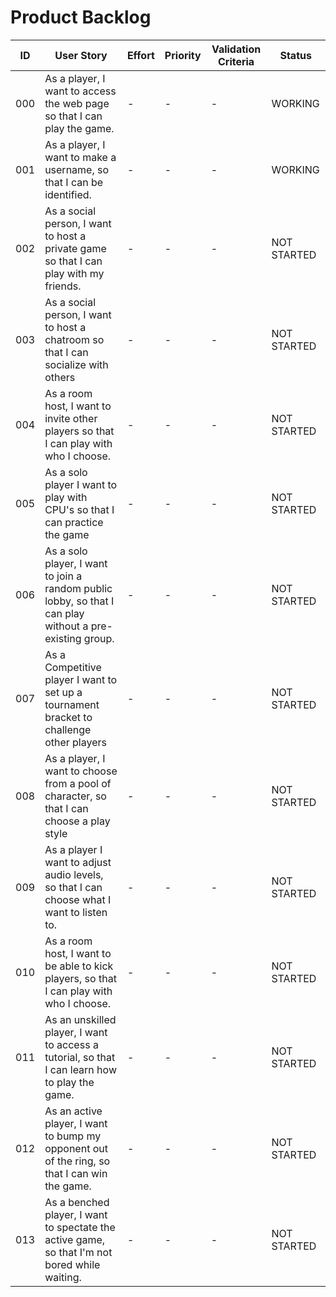 # Product Backlog

| ID | User Story | Effort | Priority | Validation Criteria | Status |
|----|------------|--------|----------|---------------------|--------|
| 000 | As a player, I want to access the web page so that I can play the game. | - | - | - | WORKING |
| 001 | As a player, I want to make a username, so that I can be identified. | - | - | - | WORKING |
| 002 | As a social person, I want to host a private game so that I can play with my friends. | - | - | - | NOT STARTED |
| 003 | As a social person, I want to host a chatroom so that I can socialize with others | - | - | - | NOT STARTED |
| 004 | As a room host, I want to invite other players so that I can play with who I choose. | - | - | - | NOT STARTED |
| 005 | As a solo player I want to play with CPU's so that I can practice the game | - | - | - | NOT STARTED |
| 006 | As a solo player, I want to join a random public lobby, so that I can play without a pre-existing group. | - | - | - | NOT STARTED |
| 007 | As a Competitive player I want to set up a tournament bracket to challenge other players | - | - | - | NOT STARTED |
| 008 | As a player, I want to choose from a pool of character, so that I can choose a play style | - | - | - | NOT STARTED |
| 009 | As a player I want to adjust audio levels, so that I can choose what I want to listen to. | - | - | - | NOT STARTED |
| 010 | As a room host, I want to be able to kick players, so that I can play with who I choose. | - | - | - | NOT STARTED |
| 011 | As an unskilled player, I want to access a tutorial, so that I can learn how to play the game. | - | - | - | NOT STARTED |
| 012 | As an active player, I want to bump my opponent out of the ring, so that I can win the game. | - | - | - | NOT STARTED |
| 013 | As a benched player, I want to spectate the active game, so that I'm not bored while waiting. | - | - | - | NOT STARTED |
